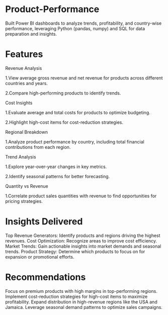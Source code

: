 # Product-Performance
Built Power BI dashboards to analyze trends, profitability, and country-wise performance, leveraging Python (pandas, numpy) and SQL for data preparation and insights.

# Features
Revenue Analysis

1.View average gross revenue and net revenue for products across different countries and years.

2.Compare high-performing products to identify trends.

Cost Insights

1.Evaluate average and total costs for products to optimize budgeting.

2.Highlight high-cost items for cost-reduction strategies.

Regional Breakdown

1.Analyze product performance by country, including total financial contributions from each region.

Trend Analysis

1.Explore year-over-year changes in key metrics.

2.Identify seasonal patterns for better forecasting.

Quantity vs Revenue

1.Correlate product sales quantities with revenue to find opportunities for pricing strategies.

# Insights Delivered
Top Revenue Generators: Identify products and regions driving the highest revenues.
Cost Optimization: Recognize areas to improve cost efficiency.
Market Trends: Gain actionable insights into market demands and seasonal trends.
Product Strategy: Determine which products to focus on for expansion or promotional efforts.

# Recommendations
Focus on premium products with high margins in top-performing regions.
Implement cost-reduction strategies for high-cost items to maximize profitability.
Expand distribution in high-revenue regions like the USA and Jamaica.
Leverage seasonal demand patterns to optimize sales campaigns.
